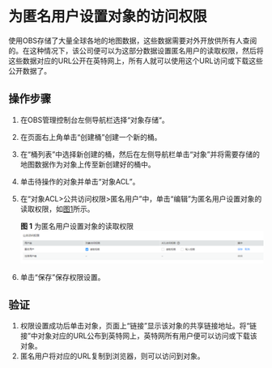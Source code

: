 # 为匿名用户设置对象的访问权限<a name="obs_03_0132"></a>

使用OBS存储了大量全球各地的地图数据，这些数据需要对外开放供所有人查阅的。在这种情况下，该公司便可以为这部分数据设置匿名用户的读取权限，然后将这些数据对应的URL公开在英特网上，所有人就可以使用这个URL访问或下载这些公开数据了。

## 操作步骤<a name="section6287125010910"></a>

1.  在OBS管理控制台左侧导航栏选择“对象存储“。
2.  在页面右上角单击“创建桶”创建一个新的桶。
3.  在“桶列表”中选择新创建的桶，然后在左侧导航栏单击“对象”并将需要存储的地图数据作为对象上传至新创建好的桶中。
4.  单击待操作的对象并单击“对象ACL”。
5.  在“对象ACL\>公共访问权限\>匿名用户”中，单击“编辑”为匿名用户设置对象的读取权限，如[图1](#fig58496641194012)所示。

    **图 1**  为匿名用户设置对象的读取权限<a name="fig58496641194012"></a>  
    ![](figures/为匿名用户设置对象的读取权限.png "为匿名用户设置对象的读取权限")

6.  单击“保存”保存权限设置。

## 验证<a name="section228918509915"></a>

1.  权限设置成功后单击对象，页面上“链接”显示该对象的共享链接地址。将“链接”中对象对应的URL公布到英特网上，英特网所有用户便可以访问或下载该对象。
2.  匿名用户将对应的URL复制到浏览器，则可以访问到对象。

